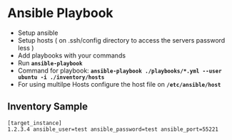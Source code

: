 # Ansible Playbook

- Setup ansible 
- Setup hosts ( on .ssh/config directory to access the servers password less )
- Add playbooks with your commands
- Run **`ansible-playbook`**
- Command for playbook: **`ansible-playbook ./playbooks/*.yml --user ubuntu -i ./inventory/hosts`**
- For using multilpe Hosts configure the host file on **`/etc/ansible/host`**

## Inventory Sample 
```
[target_instance]
1.2.3.4 ansible_user=test ansible_password=test ansible_port=55221
```